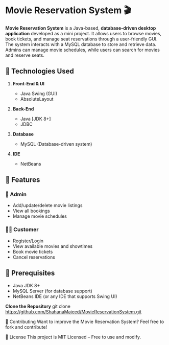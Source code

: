 # Movie Reservation System 🎬

**Movie Reservation System** is a Java-based, **database-driven desktop application** developed as a mini project. It allows users to browse movies, book tickets, and manage seat reservations through a user-friendly GUI. The system interacts with a MySQL database to store and retrieve data. Admins can manage movie schedules, while users can search for movies and reserve seats.



## 🔧 Technologies Used

1. **Front-End & UI**
   - Java Swing (GUI)
   - AbsoluteLayout

2. **Back-End**
   - Java [JDK 8+]
   - JDBC

3. **Database**
   - MySQL (Database-driven system)

4. **IDE**
   - NetBeans


## 📁 Features

### 👤 Admin
- Add/update/delete movie listings  
- View all bookings  
- Manage movie schedules  

### 🧑‍💼 Customer
- Register/Login  
- View available movies and showtimes  
- Book movie tickets  
- Cancel reservations  


## 📌 Prerequisites

- Java JDK 8+  
- MySQL Server (for database support)  
- NetBeans IDE (or any IDE that supports Swing UI)

 **Clone the Repository**
   git clone https://github.com/ShahanaMajeed/MovieReservationSystem.git



📩 Contributing 
Want to improve the Movie Reservation System? Feel free to fork and contribute!

📜 License 
This project is MIT Licensed – Free to use and modify.
